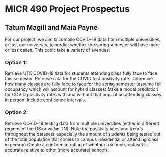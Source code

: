 MICR 490 Project Prospectus
================

## Tatum Magill and Maia Payne

For our project, we aim to compile COVID-19 data from multiple
universities, or just our university, to predict whether the spring
semester will have more or less cases. This could take a variety of
avenues:

### Option 1:

Retrieve UTK COVID-19 data for students attending class fully face to
face this semester. Retrieve data for the COVID test positivity rate.
Determine how many classes are fully face to face for the spring
semester (assume full occupancy which will account for hybrid classes)
Make a model prediction for COVID positivity rates with and without that
population attending classes in person. Include confidence intervals.

### Option 2:

Retrieve COVID-19 testing data from multiple universities (either in
different regions of the US or within TN). Note the positivity rates and
trends throughout the datasets, especially the amount of students being
tested out of the total population that comes to campus (residential or
attending class in person) Create a confidence rating of whether a
school’s dataset is accurate relative to other (more accurate) schools.
